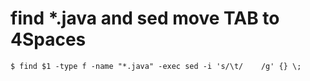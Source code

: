 # find *.java and sed move TAB to 4Spaces
```{bash}
$ find $1 -type f -name "*.java" -exec sed -i 's/\t/    /g' {} \;
```
